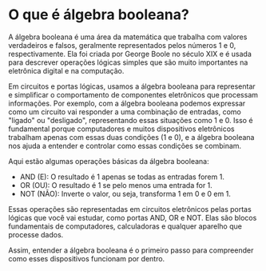 # O que é álgebra booleana?

A álgebra booleana é uma área da matemática que trabalha com valores verdadeiros e falsos, geralmente representados pelos números 1 e 0, respectivamente. Ela foi criada por George Boole no século XIX e é usada para descrever operações lógicas simples que são muito importantes na eletrônica digital e na computação.

Em circuitos e portas lógicas, usamos a álgebra booleana para representar e simplificar o comportamento de componentes eletrônicos que processam informações. Por exemplo, com a álgebra booleana podemos expressar como um circuito vai responder a uma combinação de entradas, como "ligado" ou "desligado", representando essas situações como 1 e 0. Isso é fundamental porque computadores e muitos dispositivos eletrônicos trabalham apenas com essas duas condições (1 e 0), e a álgebra booleana nos ajuda a entender e controlar como essas condições se combinam.

Aqui estão algumas operações básicas da álgebra booleana:

- AND (E): O resultado é 1 apenas se todas as entradas forem 1.
- OR (OU): O resultado é 1 se pelo menos uma entrada for 1.
- NOT (NÃO): Inverte o valor, ou seja, transforma 1 em 0 e 0 em 1.

Essas operações são representadas em circuitos eletrônicos pelas portas lógicas que você vai estudar, como portas AND, OR e NOT. Elas são blocos fundamentais de computadores, calculadoras e qualquer aparelho que processe dados.

Assim, entender a álgebra booleana é o primeiro passo para compreender como esses dispositivos funcionam por dentro.
